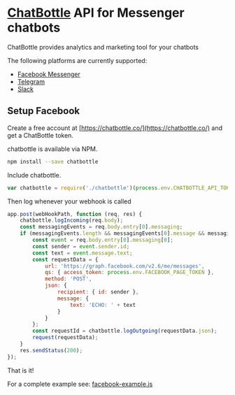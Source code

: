 # [ChatBottle](https://chatbottle.co/) API for Messenger chatbots

ChatBottle provides analytics and marketing tool for your chatbots

The following platforms are currently supported:

* [Facebook Messenger](http://developers.facebook.com)
* [Telegram](https://core.telegram.org)
* [Slack](http://api.slack.com)


## Setup Facebook

Create a free account at [https://chatbottle.co/](https://chatbottle.co/) and get a ChatBottle token.

chatbottle is available via NPM.

```bash
npm install --save chatbottle
```

Include chatbottle.

```javascript
var chatbottle = require('./chatbottle')(process.env.CHATBOTTLE_API_TOKEN, process.env.CHATBOTTLE_BOTID).facebook;
```

Then log whenever your webhook is called

```javascript
app.post(webHookPath, function (req, res) {
    chatbottle.logIncoming(req.body);
    const messagingEvents = req.body.entry[0].messaging;
    if (messagingEvents.length && messagingEvents[0].message && messagingEvents[0].message.text) {
        const event = req.body.entry[0].messaging[0];
        const sender = event.sender.id;
        const text = event.message.text;
        const requestData = {
            url: 'https://graph.facebook.com/v2.6/me/messages',
            qs: { access_token: process.env.FACEBOOK_PAGE_TOKEN },
            method: 'POST',
            json: {
                recipient: { id: sender },
                message: {
                    text: 'ECHO: ' + text
                }
            }
        };
        const requestId = chatbottle.logOutgoing(requestData.json);
        request(requestData);
    }
    res.sendStatus(200);
});
```

That is it!

For a complete example see: [facebook-example.js](https://github.com/chatbottle/chatbottle-api)
